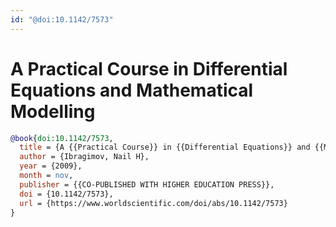 ```yaml
---
id: "@doi:10.1142/7573"
---
```


# A Practical Course in Differential Equations and Mathematical Modelling

```bibtex
@book{doi:10.1142/7573,
  title = {A {{Practical Course}} in {{Differential Equations}} and {{Mathematical Modelling}}},
  author = {Ibragimov, Nail H},
  year = {2009},
  month = nov,
  publisher = {{CO-PUBLISHED WITH HIGHER EDUCATION PRESS}},
  doi = {10.1142/7573},
  url = {https://www.worldscientific.com/doi/abs/10.1142/7573}
}
```
